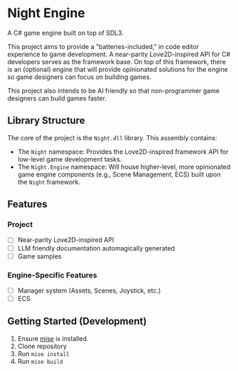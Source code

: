 # Night Engine

A C# game engine built on top of SDL3.

This project aims to provide a "batteries-included," in code editor experience to game development. A near-parity Love2D-inspired API for C# developers serves as the framework base. On top of this framework, there is an (optional) engine that will provide opinionated solutions for the engine so game designers can focus on building games.

This project also intends to be AI friendly so that non-programmer game designers can build games faster.

## Library Structure

The core of the project is the `Night.dll` library. This assembly contains:

- The `Night` namespace: Provides the Love2D-inspired framework API for low-level game development tasks.
- The `Night.Engine` namespace: Will house higher-level, more opinionated game engine components (e.g., Scene Management, ECS) built upon the `Night` framework.

## Features

### Project

- [ ] Near-parity Love2D-inspired API
- [ ] LLM friendly documentation automagically generated
- [ ] Game samples

### Engine-Specific Features

- [ ] Manager system (Assets, Scenes, Joystick, etc.)
- [ ] ECS

## Getting Started (Development)

1. Ensure [mise](https://mise.jdx.dev/) is installed.
2. Clone repository
3. Run `mise install`
4. Run `mise build`
